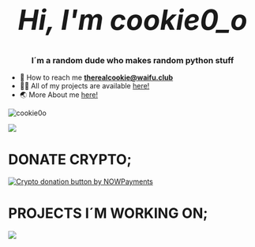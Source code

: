  # _<h1 align="center">Hi, I'm cookie0_o</h1>_
<h3 align="center">I´m a random dude who makes random python stuff</h3>

- 📧 How to reach me **therealcookie@waifu.club**   
- 👨‍💻 All of my projects are available [here!](https://github.com/cookie0o?tab=repositories)   
- 🌏 More About me [here!](http://cookie0o.ml)  

<p align="left"> <img src="https://komarev.com/ghpvc/?username=cookie0o&label=Profile%20views&color=ff69b4&style=flat" alt="cookie0o"/> </p>
<p align="left"> <img class="img" href="cookie0_o" target="_blank" rel="noreferrer" src="https://github-readme-stats.vercel.app/api?username=cookie0o&show_icons=true&theme=radical" /> </p>

# **DONATE CRYPTO;**   
<a href="https://nowpayments.io/donation?api_key=8RJZ4RN-23VM94V-GWXR1ZQ-DRMVD35" target="_blank">   
  <img src="https://nowpayments.io/images/embeds/donation-button-black.svg" alt="Crypto donation button by NOWPayments">   
</a>    

# **PROJECTS I´M WORKING ON;**   
![](https://hit.yhype.me/github/profile?user_id=81589649)   
